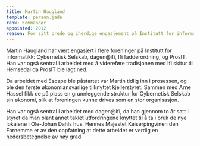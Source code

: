 ```yaml
---
title: Martin Haugland
template: person.jade
rank: Kommandør
appointed: 2012
reason: For sitt brede og iherdige engasjement på Institutt for informatikk tildeles Martin Haugland graden kommandør av Ifi-ordenen.
---
```


Martin Haugland har vært engasjert i flere foreninger på Institutt for informatikk: Cybernetisk Selskab, dagen@ifi, Ifi fadderordning, og ProsIT. Han var også sentral i arbeidet med å videreføre tradisjonen med Ifi skitur til Hemsedal da ProsIT ble lagt ned.

Da arbeidet med Escape ble påstartet var Martin tidlig inn i prosessen, og ble den første økonomiansvarlige tilknyttet kjellerstyret. Sammen med Arne Hassel fikk de på plass en grunnleggende struktur for Cybernetisk Selskab sin økonomi, slik at foreningen kunne drives som en stor organisasjon.

Han var også sentral i arbeidet med dagen@ifi, da han gjennom to år satt i styret da man blant annet taklet utfordringene knyttet til å ta i bruk de nye lokalene i Ole-Johan Dahls hus. Hennes Majestet Keiserpingvinen den Fornemme er av den oppfatning at dette arbeidet er verdig en hedersbetegnelse av høy grad.
